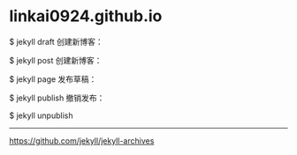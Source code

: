 # linkai0924.github.io

$ jekyll draft
创建新博客：

$ jekyll post
创建新博客：

$ jekyll page
发布草稿：

$ jekyll publish
撤销发布：

$ jekyll unpublish

----

https://github.com/jekyll/jekyll-archives